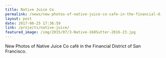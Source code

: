 ```yaml
---
title: Native Juice Co
permalink: /news/new-photos-of-native-juice-co-cafe-in-the-financial-district-of-san-francisco
layout: post
date: 2017-06-25 17:36:59
link: /projects/native-juice/
featured_image: /img/2015/07/3-Native-168Sutter-2016-23.jpg
---
```


New Photos of Native Juice Co café in the Financial District of San Francisco.
